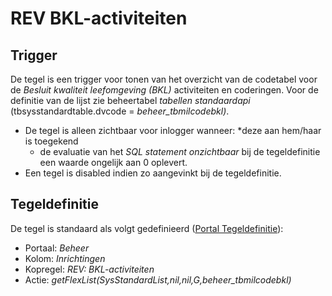 # REV BKL-activiteiten

## Trigger

De tegel is een trigger voor tonen van het overzicht van de codetabel voor de _Besluit kwaliteit leefomgeving (BKL)_ activiteiten en coderingen. Voor de definitie van de lijst zie beheertabel _tabellen standaardapi_ (tbsysstandardtable.dvcode = _beheer_tbmilcodebkl)_.

- De tegel is alleen zichtbaar voor inlogger wanneer:
  \*deze aan hem/haar is toegekend
  - de evaluatie van het _SQL statement onzichtbaar_ bij de tegeldefinitie een waarde ongelijk aan 0 oplevert.
- Een tegel is disabled indien zo aangevinkt bij de tegeldefinitie.

## Tegeldefinitie

De tegel is standaard als volgt gedefinieerd ([Portal Tegeldefinitie](../../../../instellen_inrichten/portaldefinitie/portal_tegel.md)):

- Portaal: _Beheer_
- Kolom: _Inrichtingen_
- Kopregel: _REV: BKL-activiteiten_
- Actie: _getFlexList(SysStandardList,nil,nil,G,beheer_tbmilcodebkl)_
